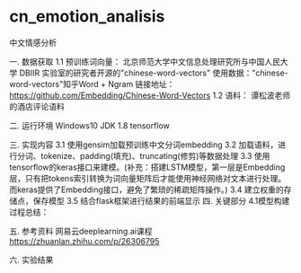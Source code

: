 # cn_emotion_analisis
中文情感分析

一.	数据获取
1.1 预训练词向量：
北京师范大学中文信息处理研究所与中国人民大学 DBIIR 实验室的研究者开源的"chinese-word-vectors" 
使用数据："chinese-word-vectors"知乎Word + Ngram
链接地址：https://github.com/Embedding/Chinese-Word-Vectors
1.2 语料：
谭松波老师的酒店评论语料

二.	运行环境
Windows10
JDK 1.8
tensorflow

三.	实现内容
3.1 使用gensim加载预训练中文分词embedding
3.2 加载语料，进行分词、tokenize、padding(填充)、truncating(修剪)等数据处理 
3.3 使用tensorflow的keras接口来建模。(补充：搭建LSTM模型，第一层是Embedding层，只有把tokens索引转换为词向量矩阵后才能使用神经网络对文本进行处理。而keras提供了Embedding接口，避免了繁琐的稀疏矩阵操作。)
3.4 建立权重的存储点，保存模型
3.5 结合flask框架进行结果的前端显示
四.	关键部分
4.1模型构建过程总结：
 
五.	参考资料
网易云deeplearning.ai课程
https://zhuanlan.zhihu.com/p/26306795


六.	实验结果
 

